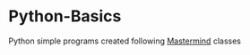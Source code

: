 # Python-Basics

Python simple programs created following [Mastermind](https://www.mastermind.ac/) classes
